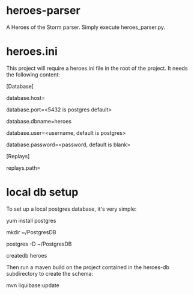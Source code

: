 # heroes-parser
A Heroes of the Storm parser.  Simply execute heroes_parser.py.

# heroes.ini
This project will require a heroes.ini file in the root of the project.  It needs the following content:

[Database]

database.host=<host>

database.port=<5432 is postgres default>

database.dbname=heroes

database.user=<username, default is postgres>

database.password=<password, default is blank>

[Replays]

replays.path=<full path to directory containing replays to parse>


# local db setup
To set up a local postgres database, it's very simple:


yum install postgres

mkdir ~/PostgresDB

postgres -D ~/PostgresDB

createdb heroes


Then run a maven build on the project contained in the heroes-db subdirectory to create the schema:

mvn liquibase:update

